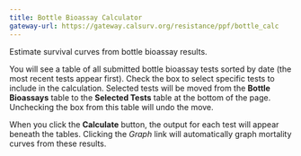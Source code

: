 ```yaml
---
title: Bottle Bioassay Calculator
gateway-url: https://gateway.calsurv.org/resistance/ppf/bottle_calc
---
```

Estimate survival curves from bottle bioassay results.

You will see a table of all submitted bottle bioassay tests sorted by date (the most recent tests appear first). Check the box to select specific tests to include in the calculation. Selected tests will be moved from the **Bottle Bioassays** table to the **Selected Tests** table at the bottom of the page. Unchecking the box from this table will undo the move.

When you click the **Calculate** button, the output for each test will appear beneath the tables. Clicking the *Graph* link will automatically graph mortality curves from these results.
